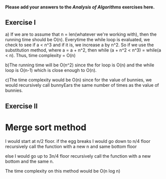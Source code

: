 #### Please add your answers to the ***Analysis of  Algorithms*** exercises here.

## Exercise I

a) If we are to assume that n = len(whatever we're working with), then the running time should be O(n). Everytime the while loop is evaluated, we check to see if a < n^3 and if it is, we increase a by n^2. So if we use the substitution method, where a = a + n^2, then while (a + n^2 < n^3) = while(a < n). Thus, time complexity = O(n)


b)The running time will be O(n^2) since the for loop is O(n) and the while loop is O(n-1) which is close enough to O(n).


c)The time complexity would be O(n) since for the value of bunnies, we would recursively call bunnyEars the same number of times as the value of bunnies.

## Exercise II

# Merge sort method
I would start at n/2 floor.
if the egg breaks
    I would go down to n/4 floor
    recursively call the function with a new n and same bottom floor

else
    I would go up to 3n/4 floor
    recursively call the function with a new bottom and the same n.

The time complexity on this method would be O(n log n)